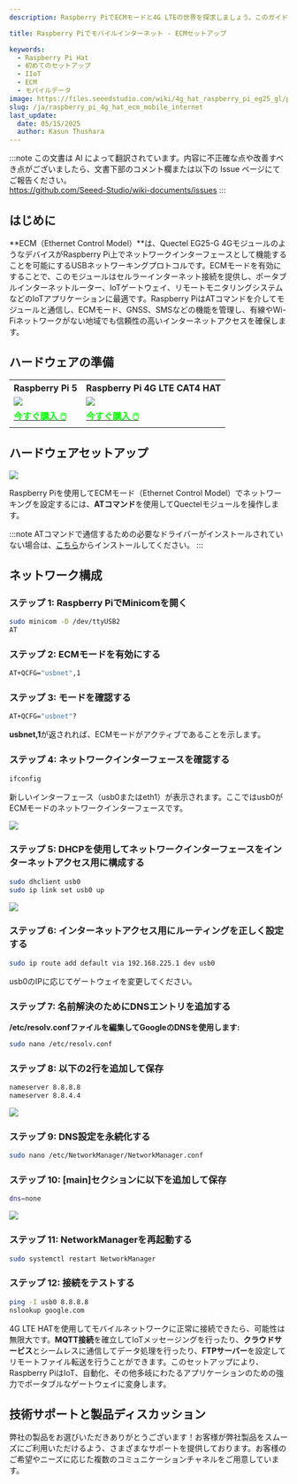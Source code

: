 ```yaml
---
description: Raspberry PiでECMモードと4G LTEの世界を探求しましょう。このガイドでは、ECM（Ethernet Control Model）を使用してセルラー接続を構成し、プロジェクトにシームレスなインターネットアクセスを提供する手順を説明します。

title: Raspberry Piでモバイルインターネット - ECMセットアップ

keywords:
  - Raspberry Pi Hat
  - 初めてのセットアップ
  - IIoT
  - ECM
  - モバイルデータ
image: https://files.seeedstudio.com/wiki/4g_hat_raspberry_pi_eg25_gl/power2.webp
slug: /ja/raspberry_pi_4g_hat_ecm_mobile_internet
last_update:
  date: 05/15/2025
  author: Kasun Thushara
---
```

:::note
この文書は AI によって翻訳されています。内容に不正確な点や改善すべき点がございましたら、文書下部のコメント欄または以下の Issue ページにてご報告ください。  
https://github.com/Seeed-Studio/wiki-documents/issues
:::

## はじめに

**ECM（Ethernet Control Model）**は、Quectel EG25-G 4GモジュールのようなデバイスがRaspberry Pi上でネットワークインターフェースとして機能することを可能にするUSBネットワーキングプロトコルです。ECMモードを有効にすることで、このモジュールはセルラーインターネット接続を提供し、ポータブルインターネットルーター、IoTゲートウェイ、リモートモニタリングシステムなどのIoTアプリケーションに最適です。Raspberry PiはATコマンドを介してモジュールと通信し、ECMモード、GNSS、SMSなどの機能を管理し、有線やWi-Fiネットワークがない地域でも信頼性の高いインターネットアクセスを確保します。

## ハードウェアの準備

<div class="table-center">
  <table align="center">
    <tr>
        <th>Raspberry Pi 5</th>
         <th>Raspberry Pi 4G LTE CAT4 HAT</th>
    </tr>
    <tr>
        <td><div style={{textAlign:'center'}}><img src="https://media-cdn.seeedstudio.com/media/catalog/product/cache/bb49d3ec4ee05b6f018e93f896b8a25d/1/-/1-102110919-raspberry-pi-5-8gb-45font.jpg" style={{width:250, height:'auto'}}/></div></td>    
         <td><div style={{textAlign:'center'}}><img src="https://media-cdn.seeedstudio.com/media/catalog/product/cache/bb49d3ec4ee05b6f018e93f896b8a25d/1/_/1_23_1.jpg" style={{width:250, height:'auto'}}/></div></td>
    </tr>
      <tr>
        <td><div class="get_one_now_container" style={{textAlign: 'center'}}>
          <a class="get_one_now_item" href="https://www.seeedstudio.com/Raspberry-Pi-5-8GB-p-5810.html">
              <strong><span><font color={'FFFFFF'} size={"4"}> 今すぐ購入 🖱️</font></span></strong>
          </a>
      </div></td>
<td><div class="get_one_now_container" style={{textAlign: 'center'}}>
          <a class="get_one_now_item" href="https://www.seeedstudio.com/LTE-CAT-4-EG25-GL-HAT-for-Raspberry-Pi-p-6325.html">
              <strong><span><font color={'FFFFFF'} size={"4"}> 今すぐ購入 🖱️</font></span></strong>
          </a>
      </div></td>
    </tr>
  </table>
</div>

## ハードウェアセットアップ

<div style={{textAlign:'center'}}><img src="https://files.seeedstudio.com/wiki/4g_hat_raspberry_pi_eg25_gl/sms_setup.png" style={{width:800}}/></div>

Raspberry Piを使用してECMモード（Ethernet Control Model）でネットワーキングを設定するには、**ATコマンド**を使用してQuectelモジュールを操作します。

:::note
ATコマンドで通信するための必要なドライバーがインストールされていない場合は、[こちら](https://wiki.seeedstudio.com/getting_started_raspberry_pi_4g_lte_hat/#raspberry-pi)からインストールしてください。
:::

## ネットワーク構成

### ステップ 1: Raspberry PiでMinicomを開く

```bash
sudo minicom -D /dev/ttyUSB2
AT
```

### ステップ 2: ECMモードを有効にする

```bash
AT+QCFG="usbnet",1
```

### ステップ 3: モードを確認する

```bash
AT+QCFG="usbnet"?
```
**usbnet,1**が返されれば、ECMモードがアクティブであることを示します。

### ステップ 4: ネットワークインターフェースを確認する

```bash
ifconfig
```

新しいインターフェース（usb0またはeth1）が表示されます。ここではusb0がECMモードのネットワークインターフェースです。

<div style={{ textAlign: 'center' }}>
  <img 
    src="https://files.seeedstudio.com/wiki/4g_hat_raspberry_pi_eg25_gl/ifconfig_usb0.PNG" 
    style={{ width: 600}} 
  />
</div>

### ステップ 5: DHCPを使用してネットワークインターフェースをインターネットアクセス用に構成する

```bash
sudo dhclient usb0
sudo ip link set usb0 up
```
<div style={{ textAlign: 'center' }}>
  <img 
    src="https://files.seeedstudio.com/wiki/4g_hat_raspberry_pi_eg25_gl/usb0-dhcp.png" 
    style={{ width: 600}} 
  />
</div>

### ステップ 6: インターネットアクセス用にルーティングを正しく設定する

```bash
sudo ip route add default via 192.168.225.1 dev usb0
```
usb0のIPに応じてゲートウェイを変更してください。

### ステップ 7: 名前解決のためにDNSエントリを追加する

**/etc/resolv.confファイルを編集してGoogleのDNSを使用します:**

```bash
sudo nano /etc/resolv.conf
```

### ステップ 8: 以下の2行を追加して保存

```bash
nameserver 8.8.8.8
nameserver 8.8.4.4
```

<div style={{ textAlign: 'center' }}>
  <img 
    src="https://files.seeedstudio.com/wiki/4g_hat_raspberry_pi_eg25_gl/GoogleDNS.PNG" 
    style={{ width: 600}} 
  />
</div>

### ステップ 9: DNS設定を永続化する

```bash
sudo nano /etc/NetworkManager/NetworkManager.conf
```

### ステップ 10: [main]セクションに以下を追加して保存

```bash
dns=none
```
<div style={{ textAlign: 'center' }}>
  <img 
    src="https://files.seeedstudio.com/wiki/4g_hat_raspberry_pi_eg25_gl/DNS.PNG" 
    style={{ width: 600}} 
  />
</div>

### ステップ 11: NetworkManagerを再起動する

```bash
sudo systemctl restart NetworkManager
```

### ステップ 12: 接続をテストする

```bash
ping -I usb0 8.8.8.8
nslookup google.com
```
4G LTE HATを使用してモバイルネットワークに正常に接続できたら、可能性は無限大です。**MQTT接続**を確立してIoTメッセージングを行ったり、**クラウドサービス**とシームレスに通信してデータ処理を行ったり、**FTPサーバー**を設定してリモートファイル転送を行うことができます。このセットアップにより、Raspberry PiはIoT、自動化、その他多岐にわたるアプリケーションのための強力でポータブルなゲートウェイに変身します。

## 技術サポートと製品ディスカッション

弊社の製品をお選びいただきありがとうございます！お客様が弊社製品をスムーズにご利用いただけるよう、さまざまなサポートを提供しております。お客様のご希望やニーズに応じた複数のコミュニケーションチャネルをご用意しています。

<div class="button_tech_support_container">
<a href="https://forum.seeedstudio.com/" class="button_forum"></a> 
<a href="https://www.seeedstudio.com/contacts" class="button_email"></a>
</div>

<div class="button_tech_support_container">
<a href="https://discord.gg/eWkprNDMU7" class="button_discord"></a> 
<a href="https://github.com/Seeed-Studio/wiki-documents/discussions/69" class="button_discussion"></a>
</div>